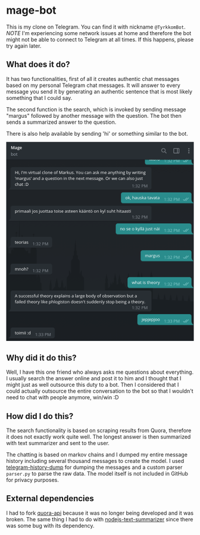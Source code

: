 # mage-bot

This is my clone on Telegram. You can find it with nickname `@TyrkkomBot`. *NOTE* I'm experiencing some network issues at home and therefore the bot might not be able to connect to Telegram at all times. If this happens, please try again later.

## What does it do?

It has two functionalities, first of all it creates authentic chat messages based on my personal Telegram chat messages. It will answer to every message you send it by generating
an authentic sentence that is most likely something that I could say.

The second function is the search, which is invoked by sending message "margus" followed by another message with the question. The bot then sends a summarized answer to the question.

There is also help available by sending 'hi' or something similar to the bot.

![alt text](example-usage.png)

## Why did it do this?

Well, I have this one friend who always asks me questions about everything. I usually search the answer online and post it to him and I thought that I might just as well outsource this duty to a bot. Then I considered that I could actually outsource the entire conversation to the bot so that I wouldn't need to chat with people anymore, win/win :D

## How did I do this?

The search functionality is based on scraping results from Quora, therefore it does not exactly work quite well. The longest answer is then summarized with text summarizer and sent to the user.

The chatting is based on markov chains and I dumped my entire message history including several thousand messages to create the model. I used [telegram-history-dump](https://github.com/tvdstaaij/telegram-history-dump) for dumping the messages and a custom parser `parser.py` to parse the raw data. The model itself is not included in GitHub for privacy purposes.

## External dependencies

I had to fork [quora-api](https://github.com/CodeDotJS/quora-api) because it was no longer being developed and it was broken. The same thing I had to do with [nodejs-text-summarizer](https://github.com/anpandu/nodejs-text-summarizer) since there was some bug with its dependency.
